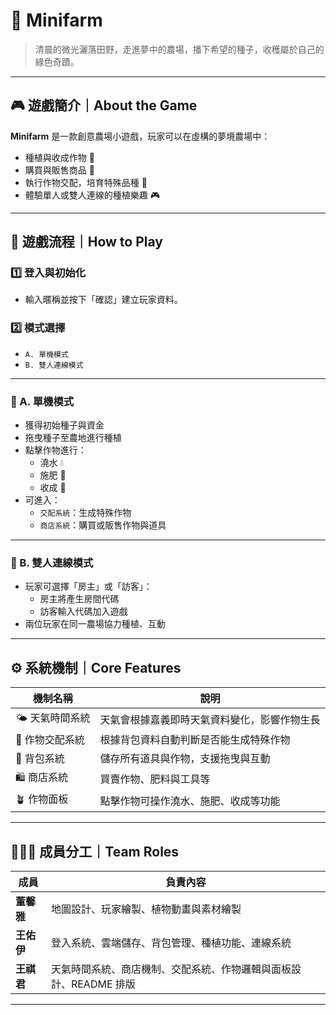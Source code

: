 # 🌙 Minifarm

> 清晨的微光灑落田野，走進夢中的農場，播下希望的種子，收穫屬於自己的綠色奇蹟。

---

## 🎮 遊戲簡介｜About the Game

**Minifarm** 是一款創意農場小遊戲，玩家可以在虛構的夢境農場中：

- 種植與收成作物 🌱  
- 購買與販售商品 🛒  
- 執行作物交配，培育特殊品種 🌸  
- 體驗單人或雙人連線的種植樂趣 🎮

---

## 🧭 遊戲流程｜How to Play

### 1️⃣ 登入與初始化
- 輸入暱稱並按下「確認」建立玩家資料。

### 2️⃣ 模式選擇
- `A. 單機模式`
- `B. 雙人連線模式`

---

### 🔹 A. 單機模式
- 獲得初始種子與資金
- 拖曳種子至農地進行種植
- 點擊作物進行：
  - 澆水 💧
  - 施肥 🧪
  - 收成 🧺
- 可進入：
  - `交配系統`：生成特殊作物
  - `商店系統`：購買或販售作物與道具

---

### 🔸 B. 雙人連線模式
- 玩家可選擇「房主」或「訪客」：
  - 房主將產生房間代碼
  - 訪客輸入代碼加入遊戲
- 兩位玩家在同一農場協力種植、互動

---

## ⚙️ 系統機制｜Core Features

| 機制名稱 | 說明 |
|----------|------|
| 🌤️ 天氣時間系統 | 天氣會根據嘉義即時天氣資料變化，影響作物生長 |
| 🌱 作物交配系統 | 根據背包資料自動判斷是否能生成特殊作物 |
| 🎒 背包系統 | 儲存所有道具與作物，支援拖曳與互動 |
| 🛍️ 商店系統 | 買賣作物、肥料與工具等 |
| 🪴 作物面板 | 點擊作物可操作澆水、施肥、收成等功能 |

---

## 🧑‍🤝‍🧑 成員分工｜Team Roles

| 成員 | 負責內容 |
|------|----------|
| **董馨雅** | 地圖設計、玩家繪製、植物動畫與素材繪製 |
| **王佑伊** | 登入系統、雲端儲存、背包管理、種植功能、連線系統 |
| **王祺君** | 天氣時間系統、商店機制、交配系統、作物邏輯與面板設計、README 排版 |

---
